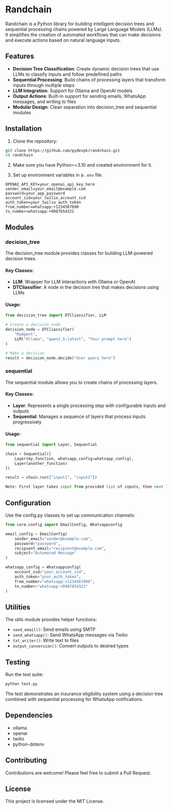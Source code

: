 # Randchain

Randchain is a Python library for building intelligent decision trees and sequential processing chains powered by Large Language Models (LLMs). It simplifies the creation of automated workflows that can make decisions and execute actions based on natural language inputs.

## Features

- **Decision Tree Classification**: Create dynamic decision trees that use LLMs to classify inputs and follow predefined paths
- **Sequential Processing**: Build chains of processing layers that transform inputs through multiple steps
- **LLM Integration**: Support for Ollama and OpenAI models
- **Output Actions**: Built-in support for sending emails, WhatsApp messages, and writing to files
- **Modular Design**: Clean separation into decision_tree and sequential modules

## Installation

1. Clone the repository:
```bash
git clone https://github.com/pydevpk/randchain.git
cd randchain
```

2. Make sure you have Python>=3.10 and created environment for it.

3. Set up environment variables in a `.env` file:
```env
OPENAI_API_KEY=your_openai_api_key_here
sender_email=your_email@example.com
password=your_app_password
account_sid=your_twilio_account_sid
auth_token=your_twilio_auth_token
from_number=whatsapp:+1234567890
to_number=whatsapp:+0987654321
```

## Modules

### decision_tree

The decision_tree module provides classes for building LLM-powered decision trees.

#### Key Classes:
- **LLM**: Wrapper for LLM interactions with Ollama or OpenAI
- **DTCliassifier**: A node in the decision tree that makes decisions using LLMs

#### Usage:
```python
from decision_tree import DTCliassifier, LLM

# Create a decision node
decision_node = DTCliassifier(
    "MyAgent",
    LLM("Ollama", "qwen2.5:latest", "Your prompt here")
)

# Make a decision
result = decision_node.decide("User query here")
```

### sequential

The sequential module allows you to create chains of processing layers.

#### Key Classes:
- **Layer**: Represents a single processing step with configurable inputs and outputs
- **Sequential**: Manages a sequence of layers that process inputs progressively

#### Usage:
```python
from sequential import Layer, Sequential

chain = Sequential([
    Layer(my_function, whatsapp_config=whatsapp_config),
    Layer(another_function)
])

result = chain.run(["input1", "input2"])

Note: First layer takes input from provided list of inputs, then next layers will take input from previous layer's output.
```

## Configuration

Use the config.py classes to set up communication channels:

```python
from core.config import EmailConfig, Whatsappconfig

email_config = EmailConfig(
    sender_email="sender@example.com",
    password="password",
    recipient_email="recipient@example.com",
    subject="Automated Message"
)

whatsapp_config = Whatsappconfig(
    account_sid="your_account_sid",
    auth_token="your_auth_token",
    from_number="whatsapp:+1234567890",
    to_number="whatsapp:+0987654321"
)
```

## Utilities

The utils module provides helper functions:
- `send_email()`: Send emails using SMTP
- `send_whatsapp()`: Send WhatsApp messages via Twilio
- `txt_writer()`: Write text to files
- `output_conversion()`: Convert outputs to desired types

## Testing

Run the test suite:
```bash
python test.py
```

The test demonstrates an insurance eligibility system using a decision tree combined with sequential processing for WhatsApp notifications.

## Dependencies

- ollama
- openai
- twilio
- python-dotenv

## Contributing

Contributions are welcome! Please feel free to submit a Pull Request.

## License

This project is licensed under the MIT License.
